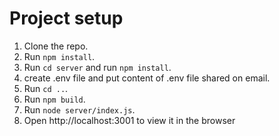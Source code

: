 # Project setup

1) Clone the repo.
2) Run `npm install`.
3) Run `cd server` and run `npm install`.
4) create .env file and put content of .env file shared on email.
4) Run `cd ..`.
4) Run `npm build`.
5) Run `node server/index.js`.
6) Open http://localhost:3001 to view it in the browser